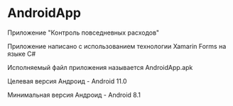 # AndroidApp
 Приложение "Контроль повседневных расходов"
 
Приложение написано с использованием технологии Xamarin Forms на языке C#

Исполняемый файл приложения называется AndroidApp.apk

Целевая версия Андроид - Android 11.0

Минимальная версия Андроид - Android 8.1
